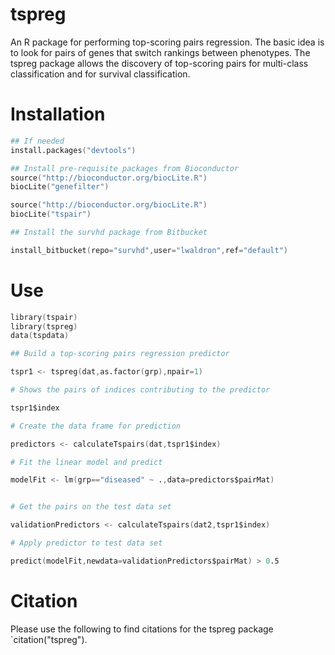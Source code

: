 tspreg
======

An R package for performing top-scoring pairs regression. The basic idea is to look for pairs of genes that 
switch rankings between phenotypes. The tspreg package allows the discovery of top-scoring pairs for multi-class
classification and for survival classification. 


Installation
======


```S
## If needed
install.packages("devtools")

## Install pre-requisite packages from Bioconductor
source("http://bioconductor.org/biocLite.R")
biocLite("genefilter")

source("http://bioconductor.org/biocLite.R")
biocLite("tspair")

## Install the survhd package from Bitbucket

install_bitbucket(repo="survhd",user="lwaldron",ref="default")

```

Use
======

```S
library(tspair)
library(tspreg)
data(tspdata)

## Build a top-scoring pairs regression predictor

tspr1 <- tspreg(dat,as.factor(grp),npair=1)

# Shows the pairs of indices contributing to the predictor

tspr1$index

# Create the data frame for prediction

predictors <- calculateTspairs(dat,tspr1$index)

# Fit the linear model and predict

modelFit <- lm(grp=="diseased" ~ .,data=predictors$pairMat)


# Get the pairs on the test data set

validationPredictors <- calculateTspairs(dat2,tspr1$index)

# Apply predictor to test data set

predict(modelFit,newdata=validationPredictors$pairMat) > 0.5

```


Citation
======

Please use the following to find citations for the tspreg package `citation("tspreg").





